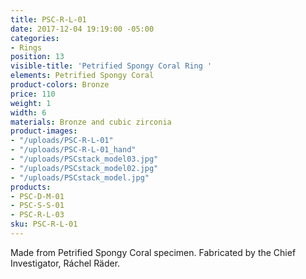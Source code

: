 ```yaml
---
title: PSC-R-L-01
date: 2017-12-04 19:19:00 -05:00
categories:
- Rings
position: 13
visible-title: 'Petrified Spongy Coral Ring '
elements: Petrified Spongy Coral
product-colors: Bronze
price: 110
weight: 1
width: 6
materials: Bronze and cubic zirconia
product-images:
- "/uploads/PSC-R-L-01"
- "/uploads/PSC-R-L-01_hand"
- "/uploads/PSCstack_model03.jpg"
- "/uploads/PSCstack_model02.jpg"
- "/uploads/PSCstack_model.jpg"
products:
- PSC-D-M-01
- PSC-S-S-01
- PSC-R-L-03
sku: PSC-R-L-01
---
```


Made from Petrified Spongy Coral specimen. Fabricated by the Chief Investigator, Ráchel Räder.
